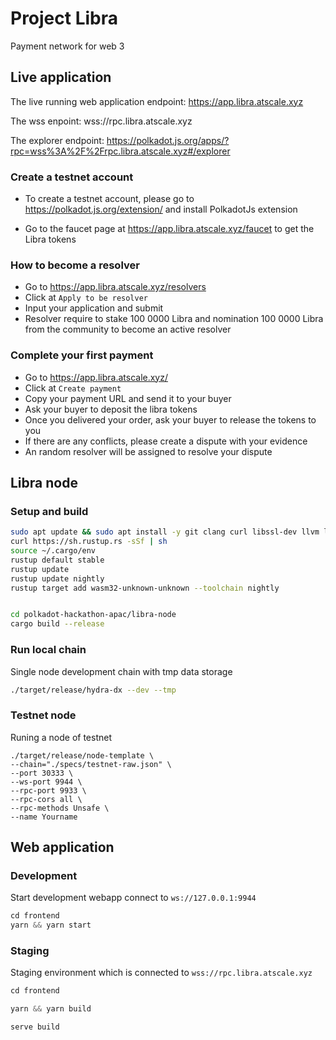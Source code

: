 # Project Libra
Payment network for web 3

## Live application

The live running web application endpoint: https://app.libra.atscale.xyz

The wss enpoint: wss://rpc.libra.atscale.xyz

The explorer endpoint: https://polkadot.js.org/apps/?rpc=wss%3A%2F%2Frpc.libra.atscale.xyz#/explorer

### Create a testnet account

- To create a testnet account, please go to https://polkadot.js.org/extension/ and install PolkadotJs extension

- Go to the faucet page at https://app.libra.atscale.xyz/faucet to get the Libra tokens 

### How to become a resolver

- Go to https://app.libra.atscale.xyz/resolvers
- Click at `Apply to be resolver`
- Input your application and submit
- Resolver require to stake 100 0000 Libra and nomination 100 0000 Libra from the community to become an active resolver

### Complete your first payment
- Go to https://app.libra.atscale.xyz/
- Click at `Create payment`
- Copy your payment URL and send it to your buyer
- Ask your buyer to deposit the libra tokens
- Once you delivered your order, ask your buyer to release the tokens to you
- If there are any conflicts, please create a dispute with your evidence
- An random resolver will be assigned to resolve your dispute
## Libra node

### Setup and build

```bash
sudo apt update && sudo apt install -y git clang curl libssl-dev llvm libudev-dev
curl https://sh.rustup.rs -sSf | sh
source ~/.cargo/env
rustup default stable
rustup update
rustup update nightly
rustup target add wasm32-unknown-unknown --toolchain nightly


cd polkadot-hackathon-apac/libra-node
cargo build --release

```

### Run local chain
Single node development chain with tmp data storage

```bash
./target/release/hydra-dx --dev --tmp
```

### Testnet node
Runing a node of testnet
```
./target/release/node-template \
--chain="./specs/testnet-raw.json" \
--port 30333 \
--ws-port 9944 \
--rpc-port 9933 \
--rpc-cors all \
--rpc-methods Unsafe \
--name Yourname

```

## Web application

### Development
Start development webapp connect to `ws://127.0.0.1:9944`

```js
cd frontend 
yarn && yarn start
```

### Staging
Staging environment which is connected to `wss://rpc.libra.atscale.xyz`

```js
cd frontend 

yarn && yarn build

serve build
```

